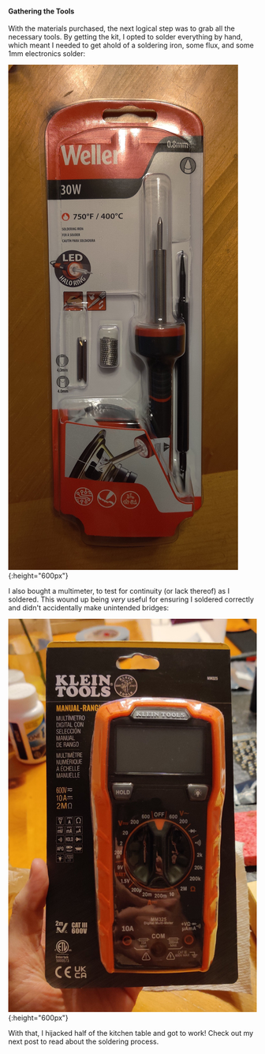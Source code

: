 #### Gathering the Tools

With the materials purchased, the next logical step was to grab all the
necessary tools. By getting the kit, I opted to solder everything by hand, which
meant I needed to get ahold of a soldering iron, some flux, and some 1mm
electronics solder:

![The Weller soldering pen I bought](/images/posts/2023-10-29-keyboard-corne-build-1/tools_weller.jpg){:height="600px"}

I also bought a multimeter, to test for continuity (or lack thereof) as I
soldered. This wound up being *very* useful for ensuring I soldered correctly
and didn't accidentally make unintended bridges:

![The Klein Tools multimeter I bought](/images/posts/2023-10-29-keyboard-corne-build-1/tools_multimeter.jpg){:height="600px"}

With that, I hijacked half of the kitchen table and got to work! Check out my
next post to read about the soldering process.

